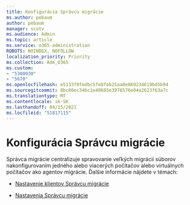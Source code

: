 ```yaml
---
title: Konfigurácia Správcu migrácie
ms.author: pebaum
author: pebaum
manager: scotv
ms.audience: Admin
ms.topic: article
ms.service: o365-administration
ROBOTS: NOINDEX, NOFOLLOW
localization_priority: Priority
ms.collection: Adm_O365
ms.custom:
- "5300030"
- "5670"
ms.openlocfilehash: e5133f0fedbc5fe8feb25aa0e869234619bd5b94
ms.sourcegitcommit: 8bc60ec34bc1e40685e3976576e04a2623f63a7c
ms.translationtype: MT
ms.contentlocale: sk-SK
ms.lasthandoff: 04/15/2021
ms.locfileid: "51817115"
---
```

# <a name="configuring-migration-manager"></a>Konfigurácia Správcu migrácie

Správca migrácie centralizuje spravovanie veľkých migrácií súborov nakonfigurovaním jedného alebo viacerých počítačov alebo virtuálnych počítačov ako agentov migrácie. Ďalšie informácie nájdete v témach:

- [Nastavenie klientov Správcu migrácie](https://docs.microsoft.com/sharepointmigration/mm-setup-clients)

- [Nastavenia Správcu migrácie](https://docs.microsoft.com/sharepointmigration/mm-settings)
